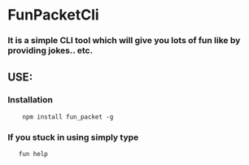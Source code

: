 

# FunPacketCli


### It is a simple CLI tool which will give you lots of fun like by providing jokes.. etc.

## USE:

### Installation

```
    npm install fun_packet -g

``` 
        
### If you stuck in using simply type

```
   fun help
```
